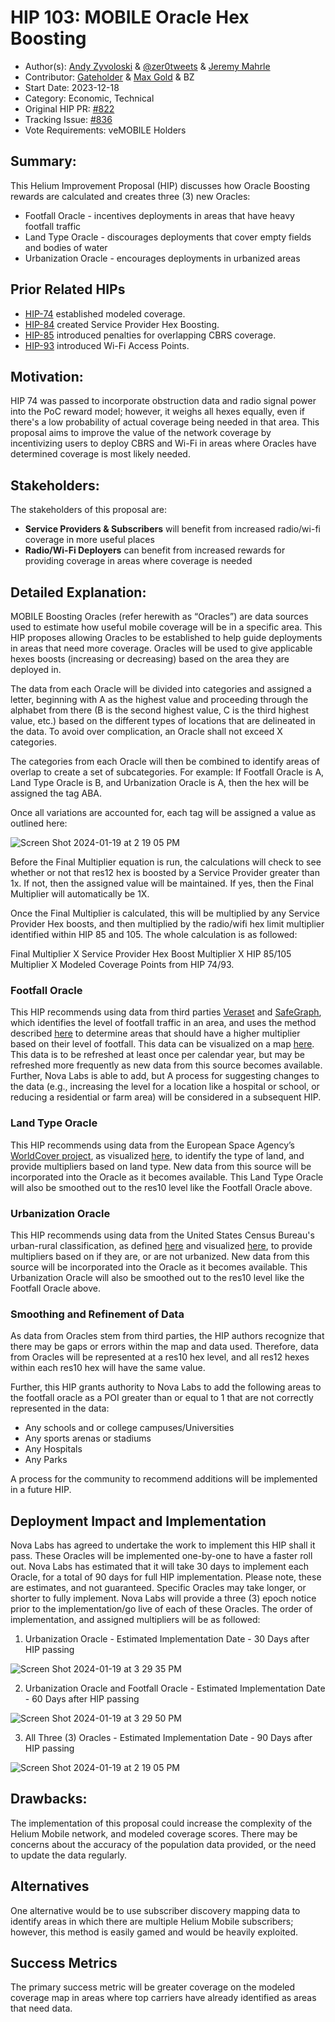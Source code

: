# HIP 103: MOBILE Oracle Hex Boosting

- Author(s): [Andy Zyvoloski](https://github.com/heatedlime) & [@zer0tweets](https://github.com/zer0tweets) & [Jeremy Mahrle](https://github.com/jaym2518)
- Contributor: [Gateholder](https://github.com/gateholder) & [Max Gold](https://github.com/maxgold91) & BZ
- Start Date: 2023-12-18
- Category: Economic, Technical
- Original HIP PR: [#822](https://github.com/helium/HIP/pull/822)
- Tracking Issue: [#836](https://github.com/helium/HIP/issues/836)
- Vote Requirements: veMOBILE Holders

## Summary:

This Helium Improvement Proposal (HIP) discusses how Oracle Boosting rewards are calculated and creates three (3) new Oracles:

- Footfall Oracle - incentives deployments in areas that have heavy footfall traffic
- Land Type Oracle - discourages deployments that cover empty fields and bodies of water
- Urbanization Oracle - encourages deployments in urbanized areas

## Prior Related HIPs

- [HIP-74](https://github.com/helium/HIP/blob/main/0074-mobile-poc-modeled-coverage-rewards.md) established modeled coverage.
- [HIP-84](https://github.com/helium/HIP/blob/main/0084-service-provider-hex-boosting.md) created Service Provider Hex Boosting.
- [HIP-85](https://github.com/helium/HIP/blob/main/0085-mobile-hex-coverage-limit.md) introduced penalties for overlapping CBRS coverage.
- [HIP-93](https://github.com/helium/HIP/blob/main/0093-addition-of-wifi-aps-to-mobile-subdao.md) introduced Wi-Fi Access Points.

## Motivation:

HIP 74 was passed to incorporate obstruction data and radio signal power into the PoC reward model; however, it weighs all hexes equally, even if there's a low probability of actual coverage being needed in that area. This proposal aims to improve the value of the network coverage by incentivizing users to deploy CBRS and Wi-Fi in areas where Oracles have determined coverage is most likely needed.

## Stakeholders:

The stakeholders of this proposal are:

- **Service Providers & Subscribers** will benefit from increased radio/wi-fi coverage in more useful places
- **Radio/Wi-Fi Deployers** can benefit from increased rewards for providing coverage in areas where coverage is needed

## Detailed Explanation:

MOBILE Boosting Oracles (refer herewith as “Oracles”) are data sources used to estimate how useful mobile coverage will be in a specific area. This HIP proposes allowing Oracles to be established to help guide deployments in areas that need more coverage. Oracles will be used to give applicable hexes boosts (increasing or decreasing) based on the area they are deployed in.

The data from each Oracle will be divided into categories and assigned a letter, beginning with A as the highest value and proceeding through the alphabet from there (B is the second highest value, C is the third highest value, etc.) based on the different types of locations that are delineated in the data. To avoid over complication, an Oracle shall not exceed X categories.

The categories from each Oracle will then be combined to identify areas of overlap to create a set of subcategories. For example:
If Footfall Oracle is A, Land Type Oracle is B, and Urbanization Oracle is A, then the hex will be assigned the tag ABA.

Once all variations are accounted for, each tag will be assigned a value as outlined here:


![Screen Shot 2024-01-19 at 2 19 05 PM](https://github.com/helium/HIP/assets/104723888/95674006-9542-46ac-b7ef-e344848f97a5)


Before the Final Multiplier equation is run, the calculations will check to see whether or not that res12 hex is boosted by a Service Provider greater than 1x. If not, then the assigned value will be maintained. If yes, then the Final Multiplier will automatically be 1X.

Once the Final Multiplier is calculated, this will be multiplied by any Service Provider Hex boosts, and then multiplied by the radio/wifi hex limit multiplier identified within HIP 85 and 105. The whole calculation is as followed:

Final Multiplier X Service Provider Hex Boost Multiplier X HIP 85/105 Multiplier X Modeled Coverage Points from HIP 74/93.

### Footfall Oracle

This HIP recommends using data from third parties [Veraset](https://www.veraset.com/) and [SafeGraph](https://www.safegraph.com/), which identifies the level of footfall traffic in an area, and uses the method described [here](https://www.safegraph.com/guides/visit-attribution-white-paper) to determine areas that should have a higher multiplier based on their level of footfall. This data can be visualized on a map [here](https://shdw-drive.genesysgo.net/5RgAheef6auTTu8DVMfAXSYtq4RrzK1jeW4tGCPrAhqX/index.html?filter_name=visitors&filter_value=0). This data is to be refreshed at least once per calendar year, but may be refreshed more frequently as new data from this source becomes available. Further, Nova Labs is able to add, but A process for suggesting changes to the data (e.g., increasing the level for a location like a hospital or school, or reducing a residential or farm area) will be considered in a subsequent HIP.

### Land Type Oracle

This HIP recommends using data from the European Space Agency’s [WorldCover project](https://esa-worldcover.org/), as visualized [here](https://viewer.esa-worldcover.org/worldcover/?language=en&bbox=-255.05859374999997,-78.6991059255054,255.05859374999997,78.69910592550542&overlay=false&bgLayer=OSM&date=2023-12-25&layer=WORLDCOVER_2021_MAP), to identify the type of land, and provide multipliers based on land type. New data from this source will be incorporated into the Oracle as it becomes available. This Land Type Oracle will also be smoothed out to the res10 level like the Footfall Oracle above.

### Urbanization Oracle
This HIP recommends using data from the United States Census Bureau's urban-rural classification, as defined [here](https://www.census.gov/programs-surveys/geography/guidance/geo-areas/urban-rural.html) and visualized [here](https://www.arcgis.com/apps/mapviewer/index.html?layers=10551da8fcd24062b1857473252b3df8), to provide multipliers based on if they are, or are not urbanized. New data from this source will be incorporated into the Oracle as it becomes available. This Urbanization Oracle will also be smoothed out to the res10 level like the Footfall Oracle above.

### Smoothing and Refinement of Data
As data from Oracles stem from third parties, the HIP authors recognize that there may be gaps or errors within the map and data used. Therefore, data from Oracles will be represented at a res10 hex level, and all res12 hexes within each res10 hex will have the same value. 

Further, this HIP grants authority to Nova Labs to add the following areas to the footfall oracle as a POI greater than or equal to 1 that are not correctly represented in the data:

- Any schools and or college campuses/Universities
- Any sports arenas or stadiums
- Any Hospitals
- Any Parks

A process for the community to recommend additions will be implemented in a future HIP. 

## Deployment Impact and Implementation
Nova Labs has agreed to undertake the work to implement this HIP shall it pass. These Oracles will be implemented one-by-one to have a faster roll out. Nova Labs has estimated that it will take 30 days to implement each Oracle, for a total of 90 days for full HIP implementation. Please note, these are estimates, and not guaranteed. Specific Oracles may take longer, or shorter to fully implement. Nova Labs will provide a three (3) epoch notice prior to the implementation/go live of each of these Oracles. The order of implementation, and assigned multipliers will be as followed:


1. Urbanization Oracle - Estimated Implementation Date - 30 Days after HIP passing

![Screen Shot 2024-01-19 at 3 29 35 PM](https://github.com/helium/HIP/assets/104723888/b018f102-f1d9-448e-8cae-5ed6e91d7f2e)

2. Urbanization Oracle and Footfall Oracle - Estimated Implementation Date - 60 Days after HIP passing

![Screen Shot 2024-01-19 at 3 29 50 PM](https://github.com/helium/HIP/assets/104723888/edb2fd84-18ff-4a41-be8b-d88029977274)

3. All Three (3) Oracles  - Estimated Implementation Date - 90 Days after HIP passing
   
![Screen Shot 2024-01-19 at 2 19 05 PM](https://github.com/helium/HIP/assets/104723888/95674006-9542-46ac-b7ef-e344848f97a5)


## Drawbacks:

The implementation of this proposal could increase the complexity of the Helium Mobile network, and modeled coverage scores. There may be concerns about the accuracy of the population data provided, or the need to update the data regularly.

## Alternatives

One alternative would be to use subscriber discovery mapping data to identify areas in which there are multiple Helium Mobile subscribers; however, this method is easily gamed and would be heavily exploited.


## Success Metrics

The primary success metric will be greater coverage on the modeled coverage map in areas where top carriers have already identified as areas that need data.
